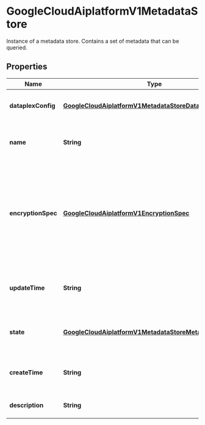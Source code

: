 

# GoogleCloudAiplatformV1MetadataStore

Instance of a metadata store. Contains a set of metadata that can be queried.

## Properties

| Name | Type | Description | Notes |
|------------ | ------------- | ------------- | -------------|
|**dataplexConfig** | [**GoogleCloudAiplatformV1MetadataStoreDataplexConfig**](GoogleCloudAiplatformV1MetadataStoreDataplexConfig.md) | Optional. Dataplex integration settings. |  [optional] |
|**name** | **String** | Output only. The resource name of the MetadataStore instance. |  [optional] [readonly] |
|**encryptionSpec** | [**GoogleCloudAiplatformV1EncryptionSpec**](GoogleCloudAiplatformV1EncryptionSpec.md) | Customer-managed encryption key spec for a Metadata Store. If set, this Metadata Store and all sub-resources of this Metadata Store are secured using this key. |  [optional] |
|**updateTime** | **String** | Output only. Timestamp when this MetadataStore was last updated. |  [optional] [readonly] |
|**state** | [**GoogleCloudAiplatformV1MetadataStoreMetadataStoreState**](GoogleCloudAiplatformV1MetadataStoreMetadataStoreState.md) | Output only. State information of the MetadataStore. |  [optional] [readonly] |
|**createTime** | **String** | Output only. Timestamp when this MetadataStore was created. |  [optional] [readonly] |
|**description** | **String** | Description of the MetadataStore. |  [optional] |



